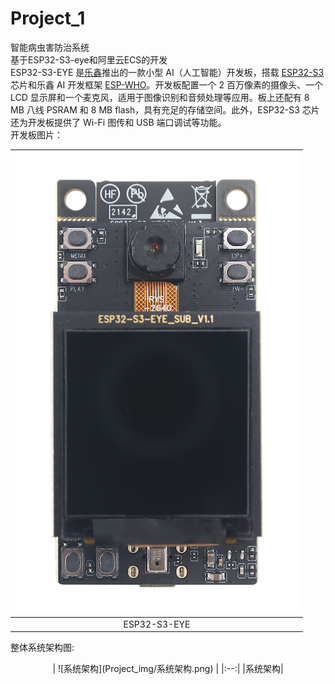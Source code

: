 # Project_1
智能病虫害防治系统  
基于ESP32-S3-eye和阿里云ECS的开发  
ESP32-S3-EYE 是[乐鑫](https://www.espressif.com/zh-hans/home)推出的一款小型 AI（人工智能）开发板，搭载 [ESP32-S3](https://www.espressif.com/zh-hans/products/socs/esp32-s3) 芯片和乐鑫 AI 开发框架 [ESP-WHO](https://github.com/espressif/esp-who/blob/master/README_CN.md)。开发板配置一个 2 百万像素的摄像头、一个 LCD 显示屏和一个麦克风，适用于图像识别和音频处理等应用。板上还配有 8 MB 八线 PSRAM 和 8 MB flash，具有充足的存储空间。此外，ESP32-S3 芯片还为开发板提供了 Wi-Fi 图传和 USB 端口调试等功能。  
开发板图片：  

<center>  

| ![ESP32-S3-EYE](Project_img/ESP32-S3-EYE-isometric.png) |   
|:--:|   
|ESP32-S3-EYE|  

</center>    
  
  
整体系统架构图:  
<center>
| ![系统架构](Project_img/系统架构.png) |  
|:--:| 
|系统架构|

</center> 
